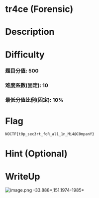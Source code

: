 # tr4ce (Forensic)

# Description


# Difficulty
### 题目分值: 500
### 难度系数(固定): 10
### 最低分值比例(固定): 10%

# Flag
`NOCTF{t0p_sec3rt_foR_al1_1n_Mi4@C0mpanY}`

# Hint (Optional)


# WriteUp
![image.png](https://maybemia-1258606939.cos.ap-beijing.myqcloud.com/20231008102958.png)
-33.888*,151.1974-1985*